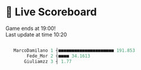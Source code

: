 # 🚩 Live Scoreboard
Game ends at 19:00!   
Last update at time 10:20
```R

   MarcoDamilano 1 ┤■■■■■■■■■■■■■■■■■■■■■ 191.853   
        Fede_Mor 2 ┤■■■■ 34.1613                    
       Giuliamzz 3 ┤ 1.77                           

```
